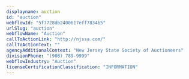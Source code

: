 ```yaml
---
displayname: auction
id: "auction"
webflowId: "5f7728db2400617eff7834b5"
urlSlug: "auction"
webflowName: "Auction"
callToActionLink: "http://njssa.com/"
callToActionText: ""
agencyAdditionalContext: "New Jersey State Society of Auctioneers"
divisionPhone: "(908) 789-9999"
webflowIndustry: "Auction"
licenseCertificationClassification: "INFORMATION"
---
```

